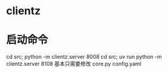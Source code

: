 # clientz

# 启动命令
cd src; python -m clientz.server 8008
cd src; uv run python -m clientz.server 8108
基本只需要修改
core.py 
config.yaml